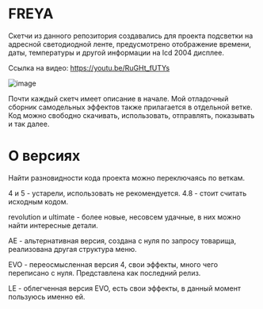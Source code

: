 # FREYA

Скетчи из данного репозитория создавались для проекта подсветки на адресной светодиодной ленте, предусмотрено отображение времени, даты, температуры и другой информации на lcd 2004 дисплее. 

Ссылка на видео: https://youtu.be/RuGHt_fUTYs 

![image](https://github.com/EasyAmper/FREYA/assets/101988287/3a868938-ca93-4386-802b-aa0899c07406)



Почти каждый скетч имеет описание в начале.
Мой отладочный сборник самодельных эффектов также прилагается в отдельной ветке.
Код можно свободно скачивать, использовать, отправлять, показывать и так далее.

# О версиях 

Найти разновидности кода проекта можно переключаясь по веткам. 

4 и 5 - устарели, использовать не рекомендуется. 4.8 - стоит считать исходным кодом.

revolution и ultimate - более новые, несовсем удачные, в них можно найти интересные детали.

AE - альтернативная версия, создана с нуля по запросу товарища, реализована другая структура меню.

EVO - переосмысленная версия 4, свои эффекты, много чего переписано с нуля. Представлена как последний релиз.

LE - облегченная версия EVO, есть свои эффекты, в данный момент пользуюсь именно ей.


